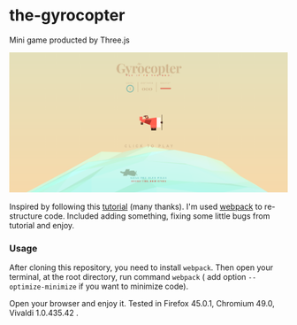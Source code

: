 # the-gyrocopter
Mini game producted by Three.js

![Gyrocopter](images/gyro.png)

Inspired by following this [tutorial](http://tympanus.net/Tutorials/TheAviator/) (many thanks). I'm used [webpack](webpack.github.io) to re-structure code. Included adding something, fixing some little bugs from tutorial and enjoy.

### Usage
After cloning this repository, you need to install `webpack`.
Then open your terminal, at the root directory, run command `webpack` ( add option `--optimize-minimize` if you want to minimize code).

Open your browser and enjoy it.
Tested in Firefox 45.0.1, Chromium 49.0, Vivaldi 1.0.435.42 .
